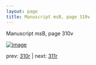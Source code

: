 ```yaml
---
layout: page
title: Manuscript msB, page 310v
---
```


Manuscript msB, page 310v

[![image](http://www.homermultitext.org/iipsrv?OBJ=IIP,1.0&FIF=/project/homer/pyramidal/deepzoom/hmt/vbbifolio/pending/vb_310v_311r.tif&WID=100&CVT=JPEG)](http://www.homermultitext.org/ict2/?urn=urn:cite2:hmt:vbbifolio.pending:vb_310v_311r)

prev:  [310r](../310r) | next:  [311r](../311r)

